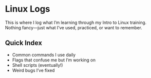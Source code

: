 # Linux Logs

This is where I log what I’m learning through my Intro to Linux training.  
Nothing fancy—just what I’ve used, practiced, or want to remember.

## Quick Index
- Common commands I use daily
- Flags that confuse me but I’m working on
- Shell scripts (eventually!)
- Weird bugs I’ve fixed
